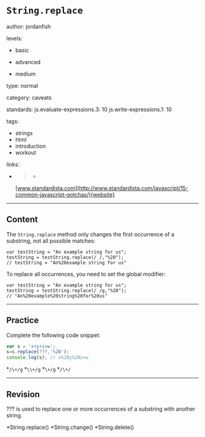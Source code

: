 # `String.replace`
author: jordanfish

levels:

  - basic

  - advanced

  - medium

type: normal

category: caveats

standards:
  js.evaluate-expressions.3: 10
  js.write-expressions.1: 10

tags:
  - strings
  - html
  - introduction
  - workout

links:

  - >-
    [www.standardista.com](http://www.standardista.com/javascript/15-common-javascript-gotchas/){website}

---
## Content

The `String.replace` method only changes the first occurrence of a substring, not all possible matches:
```
var testString = "An example string for us";
testString = testString.replace(/ /,"%20");
// testString = "An%20example string for us"
```
To replace all occurrences, you need to set the global modifier:
```
var testString = "An example string for us";
testString = testString.replace(/ /g,"%20");
// "An%20example%20string%20for%20us"
```

---
## Practice

Complete the following code snippet:
```javascript
var s = 'x+y+z=w';
s=s.replace(???,'%2B');
console.log(s); // x%2By%2Bz=w
```
*`/\+/g`
*`\\+/g`
*`\+/g`
*`/\+/`

---
## Revision

??? is used to replace one or more occurrences of a substring with another string.

*String.replace()
*String.change()
*String.delete()

